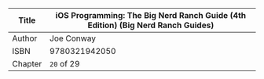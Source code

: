 Title  | iOS Programming: The Big Nerd Ranch Guide (4th Edition) (Big Nerd Ranch Guides)
-------|-------------------
Author | Joe Conway
ISBN   | 9780321942050
Chapter| `20` of 29
